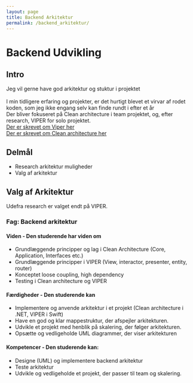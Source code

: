 ```yaml
---
layout: page
title: Backend Arkitektur
permalink: /backend_arkitektur/
---
```

# Backend Udvikling

## Intro
Jeg vil gerne have god arkitektur og stuktur i projektet<br/>
<br/>
I min tidligere erfaring og projekter, er det hurtigt blevet et virvar af rodet koden, som jeg ikke engang selv kan finde rundt i efter et år<br/>
Der bliver fokuseret på Clean architecture i team projektet, og, efter research, VIPER for solo projektet.
<br/>
<a href="{{ site.baseurl }}/viper/">Der er skrevet om Viper her</a><br/>
<a href="{{ site.baseurl }}/clean_architecture">Der er skrevet om Clean architecture her</a><br/>

## Delmål
<ul>
    <li>Research arkitektur muligheder</li>
    <li>Valg af arkitektur</li>
</ul>

## Valg af Arkitektur
Udefra research er valget endt på VIPER.

### Fag: Backend arkitektur
#### Viden - Den studerende har viden om
<ul>
    <li>Grundlæggende principper og lag i Clean Architecture (Core, Application, Interfaces etc.)</li>
    <li>Grundlæggende principper i VIPER (View, interactor, presenter, entity, router)</li>
    <li>Konceptet loose coupling, high dependency</li>
    <li>Testing i Clean architecture og VIPER</li>
</ul>

#### Færdigheder - Den studerende kan
<ul>
    <li>Implementere og anvende arkitektur i et projekt (Clean architecture i .NET, VIPER i Swift)</li>
    <li>Have en god og klar mappestruktur, der afspejler arkitekturen.</li>
    <li>Udvikle et projekt med henblik på skalering, der følger arkitekturen.</li>
    <li>Opsætte og vedligeholde UML diagrammer,  der viser arkitekturen</li>
</ul>

#### Kompetencer - Den studerende kan:
<ul>
    <li>Designe (UML) og implementere backend arkitektur</li>
    <li>Teste arkitektur</li>
    <li>Udvikle og vedligeholde et projekt, der passer til team og skalering.</li>
</ul>

